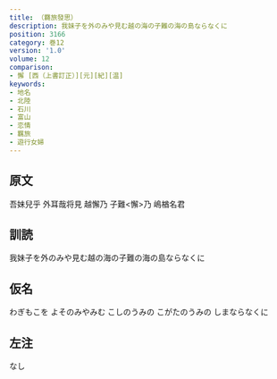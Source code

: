 ```yaml
---
title: （羇旅發思）
description: 我妹子を外のみや見む越の海の子難の海の島ならなくに
position: 3166
category: 巻12
version: '1.0'
volume: 12
comparison:
- 懈 [西（上書訂正）][元][紀][温]
keywords:
- 地名
- 北陸
- 石川
- 富山
- 恋情
- 羈旅
- 遊行女婦
---
```


## 原文

吾妹兒乎 外耳哉将見 越懈乃 子難<懈>乃 嶋楢名君

## 訓読

我妹子を外のみや見む越の海の子難の海の島ならなくに

## 仮名

わぎもこを よそのみやみむ こしのうみの こがたのうみの しまならなくに

## 左注

なし
